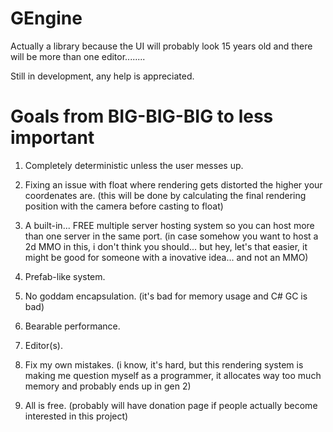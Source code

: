 # GEngine

Actually a library because the UI will probably look 15 years old and there will be more than one editor........

Still in development, any help is appreciated.

# Goals from BIG-BIG-BIG to less important

1. Completely deterministic unless the user messes up.

2. Fixing an issue with float where rendering gets distorted the higher your coordenates are. (this will be done by calculating the final rendering position with the camera before casting to float)

3. A built-in... FREE multiple server hosting system so you can host more than one server in the same port. (in case somehow you want to host a 2d MMO in this, i don't think you should... but hey, let's that easier, it might be good for someone with a inovative idea... and not an MMO)

4. Prefab-like system.

5. No goddam encapsulation. (it's bad for memory usage and C# GC is bad)

6. Bearable performance.

7. Editor(s).

8. Fix my own mistakes. (i know, it's hard, but this rendering system is making me question myself as a programmer, it allocates way too much memory and probably ends up in gen 2)

9. All is free. (probably will have donation page if people actually become interested in this project)

